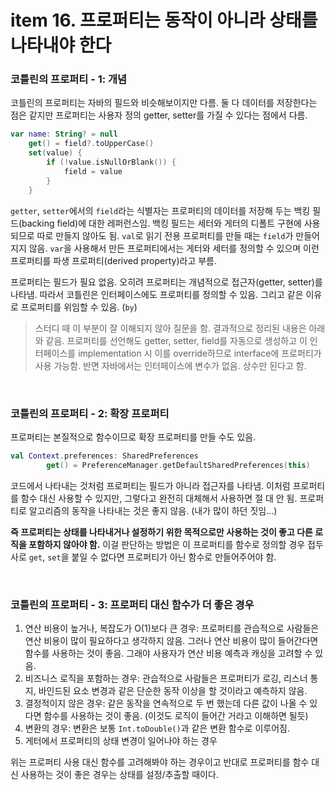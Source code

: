 # item 16. 프로퍼티는 동작이 아니라 상태를 나타내야 한다

### 코틀린의 프로퍼티 - 1: 개념

코틀린의 프로퍼티는 자바의 필드와 비슷해보이지만 다름. 둘 다 데이터를 저장한다는 점은 같지만 프로퍼티는 사용자 정의 getter, setter를 가질 수 있다는 점에서 다름. 

```kotlin
var name: String? = null
    get() = field?.toUpperCase()
    set(value) {
        if (!value.isNullOrBlank()) {
            field = value
        }
    }
```

`getter`, `setter`에서의 `field`라는 식별자는 프로퍼티의 데이터를 저장해 두는 백킹 필드(backing field)에 대한 레퍼런스임. 백킹 필드는 세터와 게터의 디폴트 구현에 사용되므로 따로 만들지 않아도 됨. `val`로 읽기 전용 프로퍼티를 만들 때는 `field`가 만들어지지 않음. `var`을 사용해서 만든 프로퍼티에서는 게터와 세터를 정의할 수 있으며 이런 프로퍼티를 파생 프로퍼티(derived property)라고 부름. 

프로퍼티는 필드가 필요 없음. 오히려 프로퍼티는 개념적으로 접근자(getter, setter)를 나타냄. 따라서 코틀린은 인터페이스에도 프로퍼티를 정의할 수 있음. 그리고 같은 이유로 프로퍼티를 위임할 수 있음. (`by`)

> 스터디 때 이 부분이 잘 이해되지 않아 질문을 함. 결과적으로 정리된 내용은 아래와 같음.
프로퍼티를 선언해도 getter, setter, field를 자동으로 생성하고 이 인터페이스를 implementation 시 이를 override하므로 interface에 프로퍼티가 사용 가능함. 반면 자바에서는 인터페이스에 변수가 없음. 상수만 된다고 함.
> 

<br/>

### 코틀린의 프로퍼티 - 2: 확장 프로퍼티

프로퍼티는 본질적으로 함수이므로 확장 프로퍼티를 만들 수도 있음. 

```kotlin
val Context.preferences: SharedPreferences
		get() = PreferenceManager.getDefaultSharedPreferences(this)
```

코드에서 나타내는 것처럼 프로퍼티는 필드가 아니라 접근자를 나타냄. 이처럼 프로퍼티를 함수 대신 사용할 수 있지만, 그렇다고 완전히 대체해서 사용하면 절 대 안 됨. 프로퍼티로 알고리즘의 동작을 나타내는 것은 좋지 않음. (내가 많이 하던 짓임…) 

**즉 프로퍼티는 상태를 나타내거나 설정하기 위한 목적으로만 사용하는 것이 좋고 다른 로직을 포함하지 않아야 함.** 이걸 판단하는 방법은 이 프로퍼티를 함수로 정의할 경우 접두사로 `get`, `set`을 붙일 수 없다면 프로퍼티가 아닌 함수로 만들어주어야 함. 

<br/>

### 코틀린의 프로퍼티 - 3: 프로퍼티 대신 함수가 더 좋은 경우

1. 연산 비용이 높거나, 복잡도가 O(1)보다 큰 경우: 프로퍼티를 관습적으로 사람들은 연산 비용이 많이 필요하다고 생각하지 않음. 그러나 연산 비용이 많이 들어간다면 함수를 사용하는 것이 좋음. 그래야 사용자가 연산 비용 예측과 캐싱을 고려할 수 있음.
2. 비즈니스 로직을 포함하는 경우: 관습적으로 사람들은 프로퍼티가 로깅, 리스너 통지, 바인드된 요소 변경과 같은 단순한 동작 이상을 할 것이라고 예측하지 않음.
3. 결정적이지 않은 경우: 같은 동작을 연속적으로 두 번 했는데 다른 값이 나올 수 있다면 함수를 사용하는 것이 좋음. (이것도 로직이 들어간 거라고 이해하면 될듯)
4. 변환의 경우: 변환은 보통 `Int.toDouble()`과 같은 변환 함수로 이루어짐. 
5. 게터에서 프로퍼티의 상태 변경이 일어나야 하는 경우

위는 프로퍼티 사용 대신 함수를 고려해봐야 하는 경우이고 반대로 프로퍼티를 함수 대신 사용하는 것이 좋은 경우는 상태를 설정/추출할 때이다.
